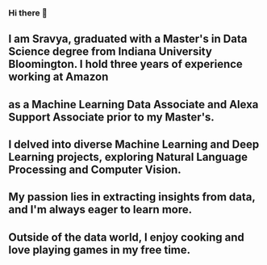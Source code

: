 ### Hi there 👋

##       I am Sravya, graduated with a Master's in Data Science degree from Indiana University Bloomington. I hold three years of experience working at Amazon
## as a Machine Learning Data Associate and Alexa Support Associate prior to my Master's.

##       I delved into diverse Machine Learning and Deep Learning projects, exploring Natural Language Processing and Computer Vision. 
## My passion lies in extracting insights from data, and I'm always eager to learn more.

## Outside of the data world, I enjoy cooking and love playing games in my free time.
<!--
**SravyaVujjini/SravyaVujjini** is a ✨ _special_ ✨ repository because its `README.md` (this file) appears on your GitHub profile.

Here are some ideas to get you started:

- 🔭 I’m currently working on ...
- 🌱 I’m currently learning ...
- 👯 I’m looking to collaborate on ...
- 🤔 I’m looking for help with ...
- 💬 Ask me about ...
- 📫 How to reach me: ...
- 😄 Pronouns: ...
- ⚡ Fun fact: ...
-->
